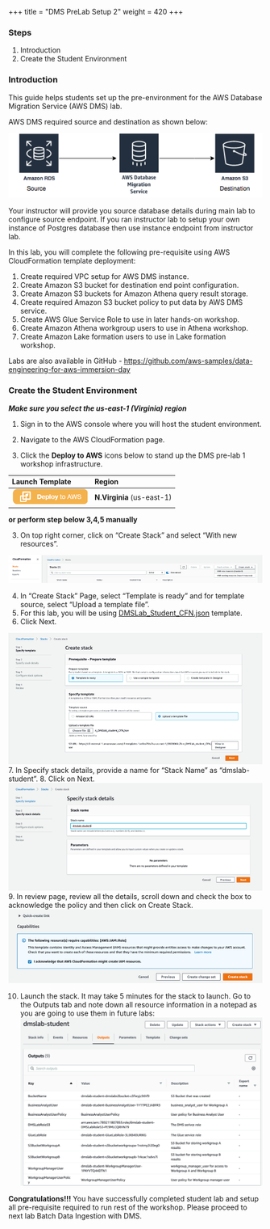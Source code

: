+++
title = "DMS PreLab Setup 2"
weight = 420
+++

### Steps
1. Introduction
2. Create the Student Environment

### Introduction

This guide helps students set up the pre-environment for the AWS Database Migration Service (AWS DMS) lab.

AWS DMS required source and destination as shown below:

![](../400/images/19.png)

Your instructor will provide you source database details during main lab to configure source endpoint. If you ran instructor lab to setup your own instance of Postgres database then use instance endpoint from instructor lab.

In this lab, you will complete the following pre-requisite using AWS CloudFormation template deployment:

1.	Create required VPC setup for AWS DMS instance.
2.	Create Amazon S3 bucket for destination end point configuration.
3.	Create Amazon S3 buckets for Amazon Athena query result storage.
4.	Create required Amazon S3 bucket policy to put data by AWS DMS service.
5.	Create AWS Glue Service Role to use in later hands-on workshop.
6.	Create Amazon Athena workgroup users to use in Athena workshop.
7.	Create Amazon Lake formation users to use in Lake formation workshop.

Labs are also available in GitHub - https://github.com/aws-samples/data-engineering-for-aws-immersion-day 
 
### Create the Student Environment
***Make sure you select the us-east-1 (Virginia) region***

1.	Sign in to the AWS console where you will host the student environment.

2.	Navigate to the AWS CloudFormation page.

3. Click the **Deploy to AWS** icons below to stand up the DMS pre-lab 1 workshop infrastructure.

|Launch Template| Region   |
|:--------------|:---------|
|[![Launch CloudFormation](../images/00-deploy-to-aws.png#floatleft)](https://console.aws.amazon.com/cloudformation/home?region=us-east-1#/stacks/new?stackName=dmslab-student&templateURL=https://goesamee.s3.amazonaws.com/cfn/DMSlab_student_CFN.json)|**N.Virginia** (us-east-1)|

**or perform step below 3,4,5 manually**

3.	On top right corner, click on “Create Stack” and select “With new resources”.

![](../400/images/20.png) 

4.	In “Create Stack” Page, select “Template is ready” and for template source, select “Upload a template file”.
5.	For this lab, you will be using [DMSLab_Student_CFN.json](./scripts/DMSlab_student_CFN.json) template.
6.	Click Next.

![](../400/images/21.png) 
7.	In Specify stack details, provide a name for “Stack Name” as “dmslab-student”.
8.	Click on Next.
![](../400/images/22.png) 
9.	In review page, review all the details, scroll down and check the box to acknowledge the policy and then click on Create Stack.
![](../400/images/23.png) 

10.	Launch the stack. It may take 5 minutes for the stack to launch.  Go to the Outputs tab and note down all resource information in a notepad as you are going to use them in future labs:
![](../400/images/24.png)

**Congratulations!!!**  You have successfully completed student lab and setup all pre-requisite required to run rest of the workshop.
Please proceed to next lab Batch Data Ingestion with DMS.
